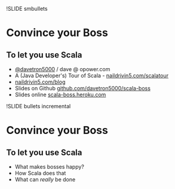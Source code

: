 !SLIDE smbullets
# Convince your Boss
## To let you use Scala
* [@davetron5000](http://www.twitter.com/davetron5000) / dave @ opower.com
* A (Java Developer's) Tour of Scala - [naildrivin5.com/scalatour](http://www.naildrivin5.com/scalatour)
* [naildrivin5.com/blog](http://www.naildrivin5.com/blog)
* Slides on Github [github.com/davetron5000/scala-boss](http://www.github.com/davetron5000/scala-boss)
* Slides online [scala-boss.heroku.com](http://scala-boss.heroku.com)

!SLIDE bullets incremental
# Convince your Boss
## To let you use Scala
* What makes bosses happy?
* How Scala does that
* What can *really* be done
